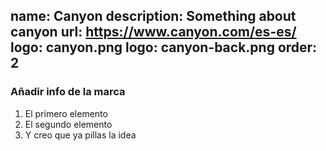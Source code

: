 name: Canyon
description: Something about canyon
url: https://www.canyon.com/es-es/
logo: canyon.png
logo: canyon-back.png
order: 2
----
### Añadir info de la marca

1. El primero elemento
2. El segundo elemento
3. Y creo que ya pillas la idea

